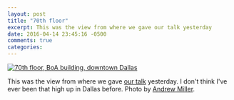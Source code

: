 ```yaml
---
layout: post
title: "70th floor"
excerpt: This was the view from where we gave our talk yesterday
date: 2016-04-14 23:45:16 -0500
comments: true
categories: 
---
```


[![70th floor, BoA building, downtown Dallas]({{site.url}}/assets/2016/04/70thfloor_boa.jpg "70th floor, BoA building, downtown Dallas")]({{site.url}}/assets/2016/04/70thfloor_boa.jpg)

This was the view from where we gave [our talk]({{site.url}}/2016/04/08/dallas-startup-week-talks/) yesterday. I don't think I've ever been that high up in Dallas before. Photo by [Andrew Miller](https://twitter.com/findandrew).
